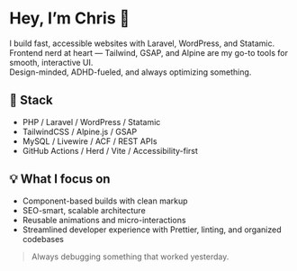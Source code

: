 # Hey, I’m Chris 👋

I build fast, accessible websites with Laravel, WordPress, and Statamic.  
Frontend nerd at heart — Tailwind, GSAP, and Alpine are my go-to tools for smooth, interactive UI.  
Design-minded, ADHD-fueled, and always optimizing something.

## 🔧 Stack
- PHP / Laravel / WordPress / Statamic
- TailwindCSS / Alpine.js / GSAP
- MySQL / Livewire / ACF / REST APIs
- GitHub Actions / Herd / Vite / Accessibility-first

## 💡 What I focus on
- Component-based builds with clean markup
- SEO-smart, scalable architecture
- Reusable animations and micro-interactions
- Streamlined developer experience with Prettier, linting, and organized codebases

> Always debugging something that worked yesterday.